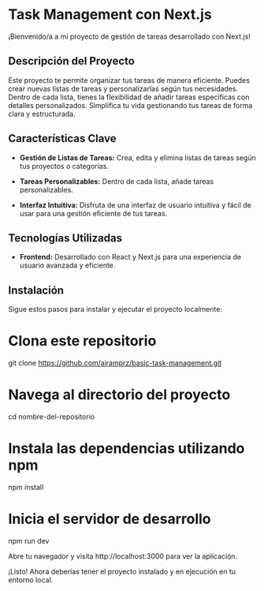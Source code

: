 # Task Management con Next.js

¡Bienvenido/a a mi proyecto de gestión de tareas desarrollado con Next.js!

## Descripción del Proyecto

Este proyecto te permite organizar tus tareas de manera eficiente. Puedes crear nuevas listas de tareas y personalizarlas según tus necesidades. Dentro de cada lista, tienes la flexibilidad de añadir tareas específicas con detalles personalizados. Simplifica tu vida gestionando tus tareas de forma clara y estructurada.

## Características Clave

- **Gestión de Listas de Tareas:** Crea, edita y elimina listas de tareas según tus proyectos o categorías.

- **Tareas Personalizables:** Dentro de cada lista, añade tareas personalizables.

- **Interfaz Intuitiva:** Disfruta de una interfaz de usuario intuitiva y fácil de usar para una gestión eficiente de tus tareas.

## Tecnologías Utilizadas

- **Frontend:** Desarrollado con React y Next.js para una experiencia de usuario avanzada y eficiente.

## Instalación

Sigue estos pasos para instalar y ejecutar el proyecto localmente:

# Clona este repositorio
git clone https://github.com/airamprz/basic-task-management.git

# Navega al directorio del proyecto
cd nombre-del-repositorio

# Instala las dependencias utilizando npm
npm install

# Inicia el servidor de desarrollo
npm run dev

Abre tu navegador y visita http://localhost:3000 para ver la aplicación.

¡Listo! Ahora deberías tener el proyecto instalado y en ejecución en tu entorno local.

